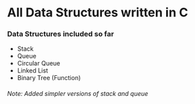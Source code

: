 ﻿# All Data Structures written in C 
 
### Data Structures included so far
 - Stack
 - Queue
- Circular Queue
- Linked List
- Binary Tree (Function)

###### Note: Added simpler versions of stack and queue
